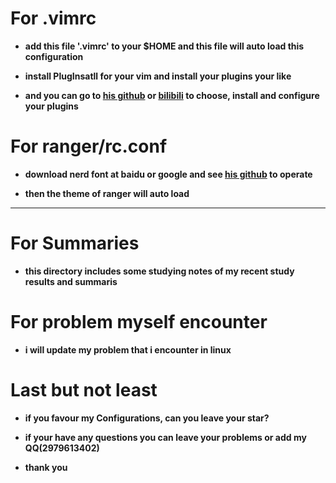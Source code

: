 # For .vimrc
- **add this file '.vimrc' to your $HOME and this file will auto load this configuration** 

- **install PlugInsatll for your vim and install your plugins your like** 

- **and you can go to [his github](https://github.com/junegunn/vim-plug) or [bilibili](https://www.bilibili.com/video/av55498503) to choose, install and configure your plugins** 

# For ranger/rc.conf
- **download nerd font at baidu or google and see [his github](https://github.com/JasonSorria/ranger_devicons) to operate** 

- **then the theme of ranger will auto load** 
---

# For Summaries
- **this directory includes some studying notes of my recent study results and summaris** 

# For problem myself encounter
- **i will update my problem that i encounter in linux** 

# Last but not least
- **if you favour my Configurations, can you leave your star?** 

- **if your have any questions you can leave your problems or add my QQ(2979613402)**

- **thank you** 
